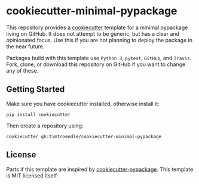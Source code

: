 # cookiecutter-minimal-pypackage

This repository provides a [cookiecutter](http://cookiecutter.readthedocs.io) template for a minimal pypackage living on GitHub. It does not attempt to be generic, but has a clear and opinionated focus. Use this if you are not planning to deploy the package in the near future.

Packages build with this template use `Python 3`, `pytest`, `GitHub`, and `Travis`. Fork, clone, or download this repository on GitHub if you want to change any of these.

## Getting Started

Make sure you have cookiecutter installed, otherwise install it:

    pip install cookiecutter

Then create a repository using:

    cookiecutter gh:timtroendle/cookiecutter-minimal-pypackage

## License

Parts if this template are inspired by [cookiecutter-pypackage](https://github.com/audreyr/cookiecutter-pypackage). This template is MIT licensed itself.
